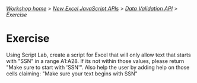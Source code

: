 _[Workshop home](../../index.md)_  >  _[New Excel JavaScript APIs](../index.md)_ > _[Data Validation API](index.md)_ > _Exercise_

# Exercise

Using Script Lab, create a script for Excel  that will only allow text that starts with  "SSN" in a range A1:A28. If its not within those values, please return "Make sure to start with 'SSN'". Also help the user by adding help on those cells claiming: "Make sure your text begins with SSN"



